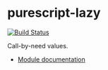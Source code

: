 purescript-lazy
===============

[![Build Status](https://travis-ci.org/purescript/purescript-lazy.svg?branch=master)](https://travis-ci.org/purescript/purescript-lazy)

Call-by-need values.

- [Module documentation](docs/Module.md)
